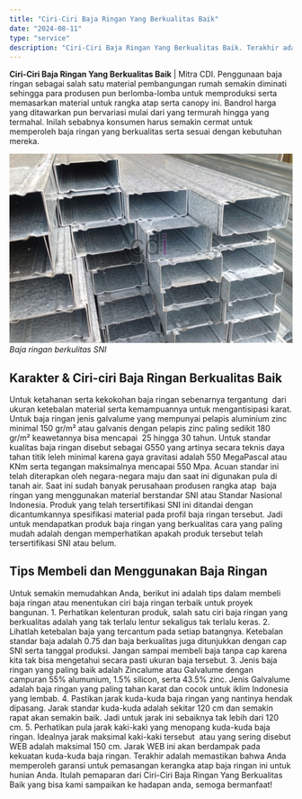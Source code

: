 ```yaml
---
title: "Ciri-Ciri Baja Ringan Yang Berkualitas Baik"
date: "2024-08-11"
type: "service"
description: "Ciri-Ciri Baja Ringan Yang Berkualitas Baik. Terakhir adalah memastikan bahwa Anda memperoleh garansi untuk pemasangan kerangka atap baja ringan ini untuk hu..."
---
```


**Ciri-Ciri Baja Ringan Yang Berkualitas Baik** | Mitra CDI. Penggunaan baja ringan sebagai salah satu material pembangungan rumah semakin diminati sehingga para produsen pun berlomba-lomba untuk memproduksi serta memasarkan material untuk rangka atap serta canopy ini. Bandrol harga yang ditawarkan pun bervariasi mulai dari yang termurah hingga yang termahal. Inilah sebabnya konsumen harus semakin cermat untuk memperoleh baja ringan yang berkualitas serta sesuai dengan kebutuhan mereka.

![Baja ringan berkulitas SNI](/images/blog/baja-ringan-berkualitas.jpg)
*Baja ringan berkulitas SNI*

 ## Karakter & Ciri-ciri Baja Ringan Berkualitas Baik
    
Untuk ketahanan serta kekokohan baja ringan sebenarnya tergantung  dari ukuran ketebalan material serta kemampuannya untuk mengantisipasi karat. Untuk baja ringan jenis galvalume yang mempunyai pelapis aluminium zinc minimal 150 gr/m² atau galvanis dengan pelapis zinc paling sedikit 180 gr/m² keawetannya bisa mencapai  25 hingga 30 tahun. Untuk standar kualitas baja ringan disebut sebagai G550 yang artinya secara teknis daya tahan titik leleh minimal karena gaya gravitasi adalah 550 MegaPascal atau KNm serta tegangan maksimalnya mencapai 550 Mpa.
Acuan standar ini telah diterapkan oleh negara-negara maju dan saat ini digunakan pula di tanah air. Saat ini sudah banyak perusahaan produsen rangka atap  baja ringan yang menggunakan material berstandar SNI atau Standar Nasional Indonesia. Produk yang telah tersertifikasi SNI ini ditandai dengan dicantumkannya spesifikasi material pada profil baja ringan tersebut. Jadi untuk mendapatkan produk baja ringan yang berkualitas cara yang paling mudah adalah dengan memperhatikan apakah produk tersebut telah tersertifikasi SNI atau belum.

 ## Tips Membeli dan Menggunakan Baja Ringan
    
Untuk semakin memudahkan Anda, berikut ini adalah tips dalam membeli baja ringan atau menentukan ciri baja ringan terbaik untuk proyek bangunan.
1\. Perhatikan kelenturan produk, salah satu ciri baja ringan yang berkualitas adalah yang tak terlalu lentur sekaligus tak terlalu keras.
2\. Lihatlah ketebalan baja yang tercantum pada setiap batangnya. Ketebalan standar baja adalah 0.75 dan baja berkualitas juga ditunjukkan dengan cap SNI serta tanggal produksi. Jangan sampai membeli baja tanpa cap karena kita tak bisa mengetahui secara pasti ukuran baja tersebut.
3\. Jenis baja ringan yang paling baik adalah Zincalume atau Galvalume dengan campuran 55% alumunium, 1.5% silicon, serta 43.5% zinc. Jenis Galvalume adalah baja ringan yang paling tahan karat dan cocok untuk iklim Indonesia yang lembab.
4\. Pastikan jarak kuda-kuda baja ringan yang nantinya hendak dipasang. Jarak standar kuda-kuda adalah sekitar 120 cm dan semakin rapat akan semakin baik. Jadi untuk jarak ini sebaiknya tak lebih dari 120 cm.
5\. Perhatikan pula jarak kaki-kaki yang menopang kuda-kuda baja ringan. Idealnya jarak maksimal kaki-kaki tersebut  atau yang sering disebut WEB adalah maksimal 150 cm. Jarak WEB ini akan berdampak pada kekuatan kuda-kuda baja ringan.
Terakhir adalah memastikan bahwa Anda memperoleh garansi untuk pemasangan kerangka atap baja ringan ini untuk hunian Anda. Itulah pemaparan dari Ciri-Ciri Baja Ringan Yang Berkualitas Baik yang bisa kami sampaikan ke hadapan anda, semoga bermanfaat!
